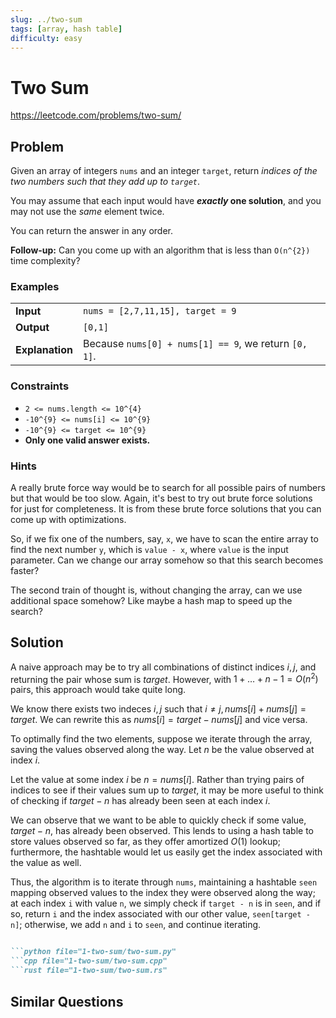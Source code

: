 ```yaml
---
slug: ../two-sum
tags: [array, hash table]
difficulty: easy
---
```


# Two Sum

<Difficulty e />

https://leetcode.com/problems/two-sum/

## Problem

Given an array of integers `nums` and an integer `target`, return _indices of the two numbers such that they add up to `target`_.

You may assume that each input would have **_exactly_ one solution**, and you may not use the _same_ element twice.

You can return the answer in any order.

**Follow-up:** Can you come up with an algorithm that is less than `O(n^{2})` time complexity?

### Examples

<Example>

| | |
:--|:--
**Input**       | `nums = [2,7,11,15], target = 9`
**Output**      | `[0,1]`
**Explanation** | Because `nums[0] + nums[1] == 9`, we return `[0, 1]`.

</Example>

### Constraints

- `2 <= nums.length <= 10^{4}`
- `-10^{9} <= nums[i] <= 10^{9}`
- `-10^{9} <= target <= 10^{9}`
- **Only one valid answer exists.**

### Hints

<Hint>

A really brute force way would be to search for all possible pairs of numbers but that would be too slow. Again, it's best to try out brute force solutions for just for completeness. It is from these brute force solutions that you can come up with optimizations.

</Hint>

<Hint>

So, if we fix one of the numbers, say, `x`, we have to scan the entire array to find the next number `y`, which is `value - x`, where `value` is the input parameter. Can we change our array somehow so that this search becomes faster?

</Hint>

<Hint>

The second train of thought is, without changing the array, can we use additional space somehow? Like maybe a hash map to speed up the search?

</Hint>

## Solution

A naive approach may be to try all combinations of distinct indices $i,j$, and returning the pair whose sum is $target$. However, with $1 + \ldots + n-1 = O(n^2)$ pairs, this approach would take quite long.

We know there exists two indeces $i, j$ such that $i\neq j, nums[i] + nums[j] = target$. We can rewrite this as $nums[i] = target - nums[j]$ and vice versa.

To optimally find the two elements, suppose we iterate through the array, saving the values observed along the way. Let $n$ be the value observed at index $i$.

Let the value at some index $i$ be $n=nums[i]$. Rather than trying pairs of indices to see if their values sum up to $target$, it may be more useful to think of checking if $target - n$ has already been seen at each index $i$. 

We can observe that we want to be able to quickly check if some value, $target - n$, has already been observed. This lends to using a hash table to store values observed so far, as they offer amortized $O(1)$ lookup; furthermore, the hashtable would let us easily get the index associated with the value as well. 

Thus, the algorithm is to iterate through `nums`, maintaining a hashtable `seen` mapping observed values to the index they were observed along the way; at each index `i` with value `n`, we simply check if `target - n` is in `seen`, and if so, return `i` and the index associated with our other value, `seen[target - n]`; otherwise, we add `n` and `i` to `seen`, and continue iterating.

```md codetabs

```python file="1-two-sum/two-sum.py"
```cpp file="1-two-sum/two-sum.cpp"
```rust file="1-two-sum/two-sum.rs"

```

## Similar Questions

<Similar title="3Sum" m />

<Similar title="4Sum" m />

<Similar title="Two Sum II - Input array is sorted" e />

<Similar title="Two Sum III - Data structure design" e />

<Similar title="Subarray Sum Equals K" m />

<Similar title="Two Sum IV - Input is a BST" e />

<Similar title="Two Sum Less Than K" e />

<Similar title="Max Number of K-Sum Pairs" m />

<Similar title="Count Good Meals"  m/>
